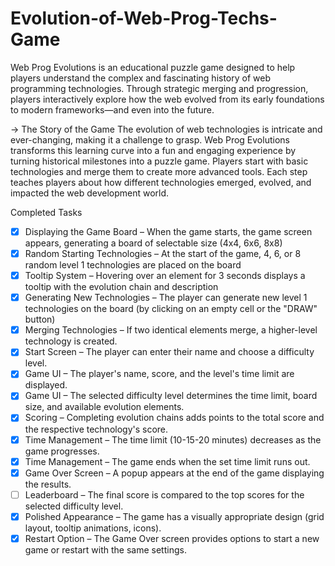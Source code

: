 # Evolution-of-Web-Prog-Techs-Game
Web Prog Evolutions is an educational puzzle game designed to help players understand the complex and fascinating history of web programming technologies. Through strategic merging and progression, players interactively explore how the web evolved from its early foundations to modern frameworks—and even into the future.

-> The Story of the Game
The evolution of web technologies is intricate and ever-changing, making it a challenge to grasp. Web Prog Evolutions transforms this learning curve into a fun and engaging experience by turning historical milestones into a puzzle game.
Players start with basic technologies and merge them to create more advanced tools. Each step teaches players about how different technologies emerged, evolved, and impacted the web development world.

Completed Tasks
- [x] Displaying the Game Board – When the game starts, the game screen appears, generating a board of selectable size (4x4, 6x6, 8x8)
- [x] Random Starting Technologies – At the start of the game, 4, 6, or 8 random level 1 technologies are placed on the board
- [x] Tooltip System – Hovering over an element for 3 seconds displays a tooltip with the evolution chain and description
- [x] Generating New Technologies – The player can generate new level 1 technologies on the board (by clicking on an empty cell or the "DRAW" button)
- [x] Merging Technologies – If two identical elements merge, a higher-level technology is created.
- [x] Start Screen – The player can enter their name and choose a difficulty level.
- [x] Game UI – The player's name, score, and the level's time limit are displayed. 
- [x] Game UI – The selected difficulty level determines the time limit, board size, and available evolution elements.
- [x] Scoring – Completing evolution chains adds points to the total score and the respective technology's score.
- [x] Time Management – The time limit (10-15-20 minutes) decreases as the game progresses.
- [x] Time Management – The game ends when the set time limit runs out.
- [x] Game Over Screen – A popup appears at the end of the game displaying the results.
- [ ] Leaderboard – The final score is compared to the top scores for the selected difficulty level.
- [x] Polished Appearance – The game has a visually appropriate design (grid layout, tooltip animations, icons).
- [x] Restart Option – The Game Over screen provides options to start a new game or restart with the same settings.
